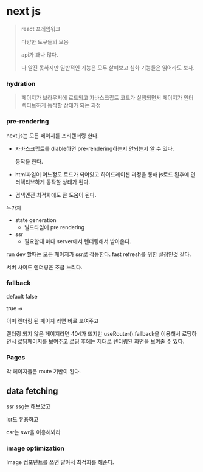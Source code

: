 # next js

> react 프레임워크
>
> 다양한 도구들의 모음
>
> api가 꽤나 많다.
>
> 다 알진 못하지만 일반적인 기능은 모두 살펴보고 심화 기능들은 읽어라도 보자.

### hydration

> 페이지가 브라우저에 로드되고 자바스크립트 코드가 실행되면서 페이지가 인터렉티브하게 동작할 상태가 되는 과정

### pre-rendering

next js는 모든 페이지를 프리렌더링 한다.

- 자바스크립트를 diable하면 pre-rendering하는지 안되는지 알 수 있다.

  동작을 한다.

- html파일이 어느정도 로드가 되어있고 하이드레이션 과정을 통해 js로드 된후에 인터렉티브하게 동작할 상태가 된다.

- 검색엔진 최적화에도 큰 도움이 된다.

두가지

- state generation
  - 빌드타임에 pre rendering
- ssr
  - 필요할때 마다 server에서 렌더링해서 받아온다.



run dev 할때는 모든 페이지가 ssr로 작동한다. fast refresh를 위한 설정인것 같다.

서버 사이드 렌더링은 조금 느리다.

### fallback

default false

true =>

이미 렌더링 된 페이지 라면 바로 보여주고

렌더링 되지 않은 페이지라면 404가 뜨지만 useRouter().fallback을 이용해서 로딩하면서 로딩페이지를 보여주고 로딩 후에는 제대로 렌더링된 화면을 보여줄 수 있다.

 ### Pages

각 페이지들은 route 기반이 된다.

## data fetching

ssr ssg는 해보았고

isr도 유용하고 

csr는 swr을 이용해봐라

### image optimization

Image 컴포넌트를 쓰면 알아서 최적화를 해준다.
